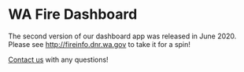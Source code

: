 # WA Fire Dashboard

The second version of our dashboard app was released in June 2020. Please see http://fireinfo.dnr.wa.gov to take it for a spin! 

[Contact us](mailto:kirk.davis@dnr.wa.gov;josh.clark@dnr.wa.gov) with any questions!

